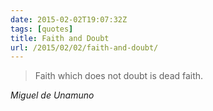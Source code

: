 ```yaml
---
date: 2015-02-02T19:07:32Z
tags: [quotes]
title: Faith and Doubt
url: /2015/02/02/faith-and-doubt/
---
```


<blockquote class="big">Faith which does not doubt is dead faith.</blockquote>

<cite class="big">Miguel de Unamuno</cite>


